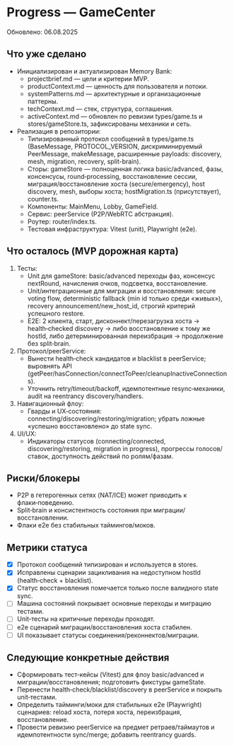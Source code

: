 # Progress — GameCenter

Обновлено: 06.08.2025

## Что уже сделано
- Инициализирован и актуализирован Memory Bank:
  - projectbrief.md — цели и критерии MVP.
  - productContext.md — ценность для пользователя и потоки.
  - systemPatterns.md — архитектурные и организационные паттерны.
  - techContext.md — стек, структура, соглашения.
  - activeContext.md — обновлен по ревизии types/game.ts и stores/gameStore.ts, зафиксированы механики и сеть.
- Реализация в репозитории:
  - Типизированный протокол сообщений в types/game.ts (BaseMessage, PROTOCOL_VERSION, дискриминируемый PeerMessage, makeMessage, расширенные payloads: discovery, mesh, migration, recovery, split-brain).
  - Сторы: gameStore — полноценная логика basic/advanced, фазы, консенсусы, round‑processing, восстановление сессии, миграция/восстановление хоста (secure/emergency), host discovery, mesh, выборы хоста; hostMigration.ts (присутствует), counter.ts.
  - Компоненты: MainMenu, Lobby, GameField.
  - Сервис: peerService (P2P/WebRTC абстракция).
  - Роутер: router/index.ts.
  - Тестовая инфраструктура: Vitest (unit), Playwright (e2e).

## Что осталось (MVP дорожная карта)
1) Тесты:
   - Unit для gameStore: basic/advanced переходы фаз, консенсус nextRound, начисления очков, подсветка, восстановление.
   - Unit/интеграционные для миграции и восстановления: secure voting flow, deterministic fallback (min id только среди «живых»), recovery announcement/new_host_id, строгий критерий успешного restore.
   - E2E: 2 клиента, старт, дисконнект/перезагрузка хоста → health‑checked discovery → либо восстановление к тому же hostId, либо детерминированная переизбрация → продолжение без split‑brain.
2) Протокол/peerService:
   - Вынести health‑check кандидатов и blacklist в peerService; выровнять API (getPeer/hasConnection/connectToPeer/cleanupInactiveConnections).
   - Уточнить retry/timeout/backoff, идемпотентные resync‑механики, audit на reentrancy discovery/handlers.
3) Навигационный флоу:
   - Гварды и UX‑состояния: connecting/discovering/restoring/migration; убрать ложные «успешно восстановлено» до state sync.
4) UI/UX:
   - Индикаторы статусов (connecting/connected, discovering/restoring, migration in progress), прогрессы голосов/ставок, доступность действий по ролям/фазам.

## Риски/блокеры
- P2P в гетерогенных сетях (NAT/ICE) может приводить к флаки‑поведению.
- Split‑brain и консистентность состояния при миграции/восстановлении.
- Флаки e2e без стабильных таймингов/моков.

## Метрики статуса
- [x] Протокол сообщений типизирован и используется в stores.
- [x] Исправлены сценарии зацикливания на недоступном hostId (health‑check + blacklist).
- [x] Статус восстановления помечается только после валидного state sync.
- [ ] Машина состояний покрывает основные переходы и миграцию тестами.
- [ ] Unit‑тесты на критичные переходы проходят.
- [ ] e2e сценарий миграции/восстановления хоста стабилен.
- [ ] UI показывает статусы соединения/реконнектов/миграции.

## Следующие конкретные действия
- Сформировать тест‑кейсы (Vitest) для флоу basic/advanced и миграции/восстановления; подготовить фикстуры gameState.
- Перенести health‑check/blacklist/discovery в peerService и покрыть unit‑тестами.
- Определить тайминги/моки для стабильных e2e (Playwright) сценариев: reload хоста, потеря хоста, переизбрация, восстановление.
- Провести ревизию peerService на предмет ретраев/таймаутов и идемпотентности sync/merge; добавить reentrancy guards.
